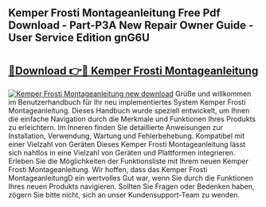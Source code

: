 ## Kemper Frosti Montageanleitung Free Pdf Download - Part-P3A New Repair Owner Guide - User Service Edition gnG6U

# <h2><a href="http://df8h01.blite.top/?on=Kemper+Frosti+Montageanleitung">🔗Download 👉🔴 Kemper Frosti Montageanleitung</a></h2>

[![Kemper Frosti Montageanleitung new download](https://i.imgur.com/lujVjoI.png)](http://df8h01.blite.top/?on=Kemper+Frosti+Montageanleitung)
Grüße und willkommen im Benutzerhandbuch für Ihr neu implementiertes System Kemper Frosti Montageanleitung. Dieses Handbuch wurde speziell entwickelt, um Ihnen die einfache Navigation durch die Merkmale und Funktionen Ihres Produkts zu erleichtern. Im Inneren finden Sie detaillierte Anweisungen zur Installation, Verwendung, Wartung und Fehlerbehebung. Kompatibel mit einer Vielzahl von Geräten Dieses Kemper Frosti Montageanleitung lässt sich nahtlos in eine Vielzahl von Geräten und Plattformen integrieren. Erleben Sie die Möglichkeiten der Funktionsliste mit Ihrem neuen Kemper Frosti Montageanleitung. Wir hoffen, dass das Kemper Frosti MontageanleitungD ein wertvolles Gut war, wenn Sie durch die Funktionen Ihres neuen Produkts navigieren. Sollten Sie Fragen oder Bedenken haben, zögern Sie bitte nicht, sich an unser Kundensupport-Team zu wenden.
